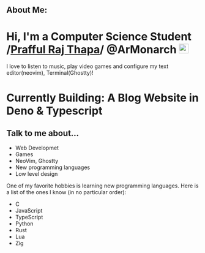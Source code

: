## About Me:
# Hi, I'm a Computer Science Student /[Prafful Raj Thapa](http://ardev.site/)/ @ArMonarch <img src="https://media.giphy.com/media/hvRJCLFzcasrR4ia7z/giphy.gif" width=25>
I love to listen to music, play video games and configure my text editor(neovim), Terminal(Ghostty)!

# Currently Building: A Blog Website in Deno & Typescript

## Talk to me about...
- Web Developmet
- Games
- NeoVim, Ghostty
- New programming languages
- Low level design

One of my favorite hobbies is learning new programming languages. Here is a list of the ones I know (in no particular order):
- C
- JavaScript
- TypeScript
- Python
- Rust
- Lua
- Zig
